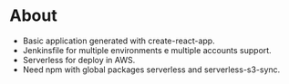 # About
- Basic application generated with create-react-app.
- Jenkinsfile for multiple environments e multiple accounts support.
- Serverless for deploy in AWS.
- Need npm with global packages serverless and serverless-s3-sync.
